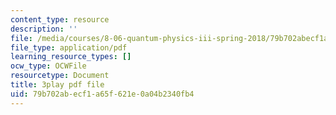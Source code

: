 ```yaml
---
content_type: resource
description: ''
file: /media/courses/8-06-quantum-physics-iii-spring-2018/79b702abecf1a65f621e0a04b2340fb4_83lPKkTfGlY.pdf
file_type: application/pdf
learning_resource_types: []
ocw_type: OCWFile
resourcetype: Document
title: 3play pdf file
uid: 79b702ab-ecf1-a65f-621e-0a04b2340fb4
---
```

